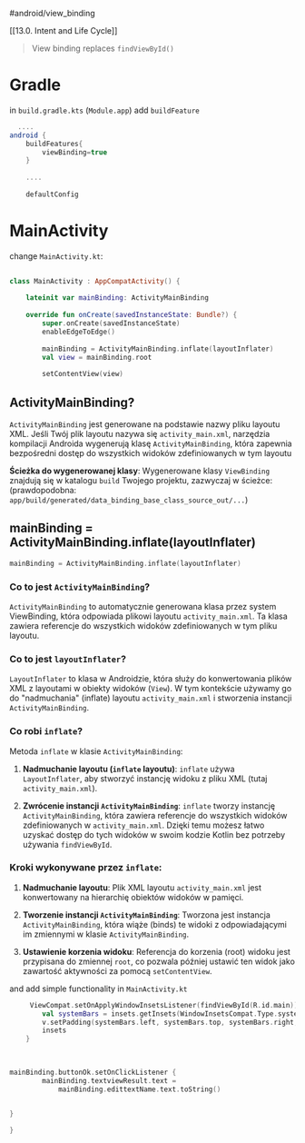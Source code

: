 #android/view_binding 

[[13.0. Intent and Life Cycle]]

> 
> View binding replaces `findViewById()`
> 


# Gradle
in `build.gradle.kts` (`Module.app`) add `buildFeature`
```gradle
  ....
android {  
    buildFeatures{  
        viewBinding=true  
    }  
    
    ....
    
    defaultConfig
```

# MainActivity
change `MainActivity.kt`:
```kotlin
    
class MainActivity : AppCompatActivity() {  
  
    lateinit var mainBinding: ActivityMainBinding  
  
    override fun onCreate(savedInstanceState: Bundle?) {  
        super.onCreate(savedInstanceState)  
        enableEdgeToEdge()  
  
        mainBinding = ActivityMainBinding.inflate(layoutInflater)  
        val view = mainBinding.root  
  
        setContentView(view)
```

## ActivityMainBinding?
`ActivityMainBinding` jest generowane na podstawie nazwy pliku layoutu XML. Jeśli Twój plik layoutu nazywa się `activity_main.xml`, narzędzia kompilacji Androida wygenerują klasę `ActivityMainBinding`, która zapewnia bezpośredni dostęp do wszystkich widoków zdefiniowanych w tym layoutu

**Ścieżka do wygenerowanej klasy**: Wygenerowane klasy `ViewBinding` znajdują się w katalogu `build` Twojego projektu, zazwyczaj w ścieżce:
(prawdopodobna: `app/build/generated/data_binding_base_class_source_out/...`)

## mainBinding = ActivityMainBinding.inflate(layoutInflater)

```kotlin
mainBinding = ActivityMainBinding.inflate(layoutInflater)
```

### Co to jest `ActivityMainBinding`?

`ActivityMainBinding` to automatycznie generowana klasa przez system ViewBinding, która odpowiada plikowi layoutu `activity_main.xml`. Ta klasa zawiera referencje do wszystkich widoków zdefiniowanych w tym pliku layoutu.

### Co to jest `layoutInflater`?

`LayoutInflater` to klasa w Androidzie, która służy do konwertowania plików XML z layoutami w obiekty widoków (`View`). W tym kontekście używamy go do "nadmuchania" (inflate) layoutu `activity_main.xml` i stworzenia instancji `ActivityMainBinding`.

### Co robi `inflate`?

Metoda `inflate` w klasie `ActivityMainBinding`:

1. **Nadmuchanie layoutu (`inflate` layoutu)**: `inflate` używa `LayoutInflater`, aby stworzyć instancję widoku z pliku XML (tutaj `activity_main.xml`).
    
2. **Zwrócenie instancji `ActivityMainBinding`**: `inflate` tworzy instancję `ActivityMainBinding`, która zawiera referencje do wszystkich widoków zdefiniowanych w `activity_main.xml`. Dzięki temu możesz łatwo uzyskać dostęp do tych widoków w swoim kodzie Kotlin bez potrzeby używania `findViewById`.
    

### Kroki wykonywane przez `inflate`:

1. **Nadmuchanie layoutu**: Plik XML layoutu `activity_main.xml` jest konwertowany na hierarchię obiektów widoków w pamięci.
    
2. **Tworzenie instancji `ActivityMainBinding`**: Tworzona jest instancja `ActivityMainBinding`, która wiąże (binds) te widoki z odpowiadającymi im zmiennymi w klasie `ActivityMainBinding`.
    
3. **Ustawienie korzenia widoku**: Referencja do korzenia (root) widoku jest przypisana do zmiennej `root`, co pozwala później ustawić ten widok jako zawartość aktywności za pomocą `setContentView`.




and add simple functionality in `MainActivity.kt`
```kotlin
     ViewCompat.setOnApplyWindowInsetsListener(findViewById(R.id.main)) { v, insets ->  
        val systemBars = insets.getInsets(WindowInsetsCompat.Type.systemBars())  
        v.setPadding(systemBars.left, systemBars.top, systemBars.right, systemBars.bottom)  
        insets  
    }  
  

	 
mainBinding.buttonOk.setOnClickListener {  
	    mainBinding.textviewResult.text = 
		    mainBinding.edittextName.text.toString()  


}  
  
}
```







